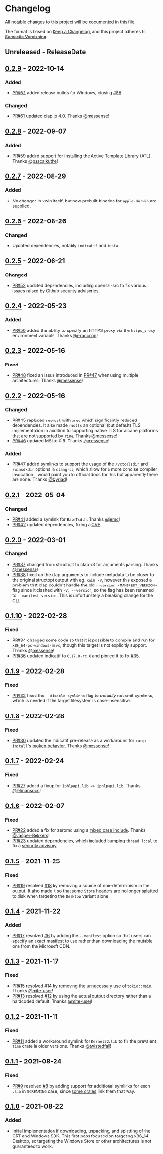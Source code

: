 <!-- markdownlint-disable MD022 MD024 MD032 -->

# Changelog
All notable changes to this project will be documented in this file.

The format is based on [Keep a Changelog](https://keepachangelog.com/en/1.0.0/),
and this project adheres to [Semantic Versioning](https://semver.org/spec/v2.0.0.html).

<!-- next-header -->
## [Unreleased] - ReleaseDate
## [0.2.9] - 2022-10-14
### Added
- [PR#62](https://github.com/Jake-Shadle/xwin/pull/62) added release builds for Windows, closing [#58](https://github.com/Jake-Shadle/xwin/issues/58).

### Changed
- [PR#61](https://github.com/Jake-Shadle/xwin/pull/61) updated clap to 4.0. Thanks [@messense](https://github.com/messense)!

## [0.2.8] - 2022-09-07
### Added
- [PR#59](https://github.com/Jake-Shadle/xwin/pull/59) added support for installing the Active Template Library (ATL). Thanks [@pascalkuthe](https://github.com/pascalkuthe)!

## [0.2.7] - 2022-08-29
### Added
- No changes in xwin itself, but now prebuilt binaries for `apple-darwin` are supplied.

## [0.2.6] - 2022-08-26
### Changed
- Updated dependencies, notably `indicatif` and `insta`.

## [0.2.5] - 2022-06-21
### Changed
- [PR#52](https://github.com/Jake-Shadle/xwin/pull/52) updated dependencies, including openssl-src to fix various issues raised by Github security advisories.

## [0.2.4] - 2022-05-23
### Added
- [PR#50](https://github.com/Jake-Shadle/xwin/pull/50) added the ability to specify an HTTPS proxy via the `https_proxy` environment variable. Thanks [@j-raccoon](https://github.com/j-raccoon)!

## [0.2.3] - 2022-05-16
### Fixed
- [PR#48](https://github.com/Jake-Shadle/xwin/pull/48) fixed an issue introduced in [PR#47](https://github.com/Jake-Shadle/xwin/pull/47) when using multiple architectures. Thanks [@messense](https://github.com/messense)!

## [0.2.2] - 2022-05-16
### Changed
- [PR#45](https://github.com/Jake-Shadle/xwin/pull/45) replaced `reqwest` with `ureq` which significantly reduced dependencies. It also made `rustls` an optional (but default) TLS implementation in addition to supporting native TLS for arcane platforms that are not supported by `ring`. Thanks [@messense](https://github.com/messense)!
- [PR#46](https://github.com/Jake-Shadle/xwin/pull/46) updated MSI to 0.5. Thanks [@messense](https://github.com/messense)!

### Added
- [PR#47](https://github.com/Jake-Shadle/xwin/pull/47) added symlinks to support the usage of the `/vctoolsdir` and `/winsdkdir` options in `clang-cl`, which allow for a more concise compiler invocation. I would point you to official docs for this but apparently there are none. Thanks [@Qyriad](https://github.com/Qyriad)!

## [0.2.1] - 2022-05-04
### Changed
- [PR#41](https://github.com/Jake-Shadle/xwin/pull/41) added a symlink for `BaseTsd.h`. Thanks [@jemc](https://github.com/jemc)!
- [PR#42](https://github.com/Jake-Shadle/xwin/pull/42) updated dependencies, fixing a [CVE](https://rustsec.org/advisories/RUSTSEC-2022-0013).

## [0.2.0] - 2022-03-01
### Changed
- [PR#37](https://github.com/Jake-Shadle/xwin/pull/37) changed from structopt to clap v3 for arguments parsing. Thanks [@messense](https://github.com/messense)!
- [PR#38](https://github.com/Jake-Shadle/xwin/pull/38) fixed up the clap arguments to include metadata to be closer to the original structopt output with eg. `xwin -V`, however this exposed a problem that clap couldn't handle the old `--version <MANIFEST_VERSION>` flag since it clashed with `-V, --version`, so the flag has been renamed to `--manifest-version`. This is unfortunately a breaking change for the CLI.

## [0.1.10] - 2022-02-28
### Fixed
- [PR#34](https://github.com/Jake-Shadle/xwin/pull/34) changed some code so that it is possible to compile and run for `x86_64-pc-windows-msvc`, though this target is not explicitly support. Thanks [@messense](https://github.com/messense)!
- [PR#36](https://github.com/Jake-Shadle/xwin/pull/36) updated indicatif to `0.17.0-rc.6` and pinned it to fix [#35](https://github.com/Jake-Shadle/xwin/issues/35).

## [0.1.9] - 2022-02-28
### Fixed
- [PR#32](https://github.com/Jake-Shadle/xwin/pull/32) fixed the `--disable-symlinks` flag to _actually_ not emit symlinks, which is needed if the target filesystem is case-insensitive.

## [0.1.8] - 2022-02-28
### Fixed
- [PR#30](https://github.com/Jake-Shadle/xwin/pull/30) updated the indicatif pre-release as a workaround for `cargo install`'s [broken behavior](https://github.com/rust-lang/cargo/issues/7169). Thanks [@messense](https://github.com/messense)!

## [0.1.7] - 2022-02-24
### Fixed
- [PR#27](https://github.com/Jake-Shadle/xwin/pull/27) added a fixup for `Iphlpapi.lib => iphlpapi.lib`. Thanks [@jelmansouri](https://github.com/jelmansouri)!

## [0.1.6] - 2022-02-07
### Fixed
- [PR#22](https://github.com/Jake-Shadle/xwin/pull/22) added a fix for zeromq using a [mixed case include](https://github.com/zeromq/libzmq/blob/3070a4b2461ec64129062907d915ed665d2ac126/src/precompiled.hpp#L73). Thanks [@Jasper-Bekkers](https://github.com/Jasper-Bekkers)!
- [PR#23](https://github.com/Jake-Shadle/xwin/pull/23) updated dependencies, which included bumping `thread_local` to fix a [security advisory](https://rustsec.org/advisories/RUSTSEC-2022-0006).

## [0.1.5] - 2021-11-25
### Fixed
- [PR#19](https://github.com/Jake-Shadle/xwin/pull/19) resolved [#18](https://github.com/Jake-Shadle/xwin/issues/18) by removing a source of non-determinism in the output. It also made it so that some `Store` headers are no longer splatted to disk when targeting the `Desktop` variant alone.

## [0.1.4] - 2021-11-22
### Added
- [PR#17](https://github.com/Jake-Shadle/xwin/pull/17) resolved [#6](https://github.com/Jake-Shadle/xwin/issues/6) by adding the `--manifest` option so that users can specify an exact manifest to use rather than downloading the mutable one from the Microsoft CDN.

## [0.1.3] - 2021-11-17
### Fixed
- [PR#15](https://github.com/Jake-Shadle/xwin/pull/15) resolved [#14](https://github.com/Jake-Shadle/xwin/issues/14) by removing the unnecessary use of `tokio::main`. Thanks [@mite-user](https://github.com/mite-user)!
- [PR#13](https://github.com/Jake-Shadle/xwin/pull/13) resolved [#12](https://github.com/Jake-Shadle/xwin/issues/12) by using the actual output directory rather than a hardcoded default. Thanks [@mite-user](https://github.com/mite-user)!

## [0.1.2] - 2021-11-11
### Fixed
- [PR#11](https://github.com/Jake-Shadle/xwin/pull/11) added a workaround symlink for `Kernel32.lib` to fix the prevalent `time` crate in older versions. Thanks [@twistedfall](https://github.com/twistedfall)!

## [0.1.1] - 2021-08-24
### Fixed
- [PR#9](https://github.com/Jake-Shadle/xwin/pull/9) resolved [#8](https://github.com/Jake-Shadle/xwin/pull/9) by adding support for additional symlinks for each `.lib` in `SCREAMING` case, since [some crates](https://github.com/microsoft/windows-rs/blob/a27a74784ccf304ab362bf2416f5f44e98e5eecd/src/bindings.rs) link them that way.

## [0.1.0] - 2021-08-22
### Added
- Initial implementation if downloading, unpacking, and splatting of the CRT and Windows SDK. This first pass focused on targeting x86_64 Desktop, so targeting the Windows Store or other architectures is not guaranteed to work.

<!-- next-url -->
[Unreleased]: https://github.com/Jake-Shadle/xwin/compare/0.2.9...HEAD
[0.2.9]: https://github.com/Jake-Shadle/xwin/compare/0.2.8...0.2.9
[0.2.8]: https://github.com/Jake-Shadle/xwin/compare/0.2.7...0.2.8
[0.2.7]: https://github.com/Jake-Shadle/xwin/compare/0.2.6...0.2.7
[0.2.6]: https://github.com/Jake-Shadle/xwin/compare/0.2.5...0.2.6
[0.2.5]: https://github.com/Jake-Shadle/xwin/compare/0.2.4...0.2.5
[0.2.4]: https://github.com/Jake-Shadle/xwin/compare/0.2.3...0.2.4
[0.2.3]: https://github.com/Jake-Shadle/xwin/compare/0.2.2...0.2.3
[0.2.2]: https://github.com/Jake-Shadle/xwin/compare/0.2.1...0.2.2
[0.2.1]: https://github.com/Jake-Shadle/xwin/compare/0.2.0...0.2.1
[0.2.0]: https://github.com/Jake-Shadle/xwin/compare/0.1.10...0.2.0
[0.1.10]: https://github.com/Jake-Shadle/xwin/compare/0.1.9...0.1.10
[0.1.9]: https://github.com/Jake-Shadle/xwin/compare/0.1.8...0.1.9
[0.1.8]: https://github.com/Jake-Shadle/xwin/compare/0.1.7...0.1.8
[0.1.7]: https://github.com/Jake-Shadle/xwin/compare/0.1.6...0.1.7
[0.1.6]: https://github.com/Jake-Shadle/xwin/compare/0.1.5...0.1.6
[0.1.5]: https://github.com/Jake-Shadle/xwin/compare/0.1.4...0.1.5
[0.1.4]: https://github.com/Jake-Shadle/xwin/compare/xwin-0.1.3...0.1.4
[0.1.3]: https://github.com/Jake-Shadle/xwin/compare/xwin-0.1.2...xwin-0.1.3
[0.1.2]: https://github.com/Jake-Shadle/xwin/compare/xwin-0.1.1...xwin-0.1.2
[0.1.1]: https://github.com/Jake-Shadle/xwin/compare/0.1.0...xwin-0.1.1
[0.1.0]: https://github.com/Jake-Shadle/xwin/releases/tag/0.1.0
